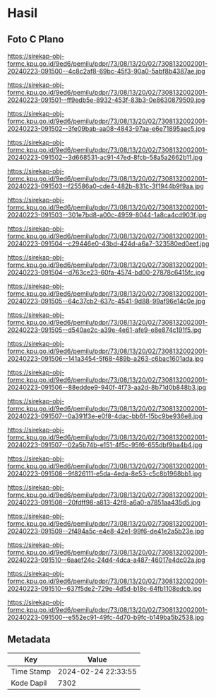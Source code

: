 # Hasil

## Foto C Plano

https://sirekap-obj-formc.kpu.go.id/9ed6/pemilu/pdpr/73/08/13/20/02/7308132002001-20240223-091500--4c8c2af8-69bc-45f3-90a0-5abf8b4387ae.jpg

https://sirekap-obj-formc.kpu.go.id/9ed6/pemilu/pdpr/73/08/13/20/02/7308132002001-20240223-091501--ff9edb5e-8932-453f-83b3-0e8630879509.jpg

https://sirekap-obj-formc.kpu.go.id/9ed6/pemilu/pdpr/73/08/13/20/02/7308132002001-20240223-091502--3fe09bab-aa08-4843-97aa-e6e71895aac5.jpg

https://sirekap-obj-formc.kpu.go.id/9ed6/pemilu/pdpr/73/08/13/20/02/7308132002001-20240223-091502--3d668531-ac91-47ed-8fcb-58a5a2662b11.jpg

https://sirekap-obj-formc.kpu.go.id/9ed6/pemilu/pdpr/73/08/13/20/02/7308132002001-20240223-091503--f25586a0-cde4-482b-831c-3f1944b9f9aa.jpg

https://sirekap-obj-formc.kpu.go.id/9ed6/pemilu/pdpr/73/08/13/20/02/7308132002001-20240223-091503--301e7bd8-a00c-4959-8044-1a8ca4cd903f.jpg

https://sirekap-obj-formc.kpu.go.id/9ed6/pemilu/pdpr/73/08/13/20/02/7308132002001-20240223-091504--c29446e0-43bd-424d-a6a7-323580ed0eef.jpg

https://sirekap-obj-formc.kpu.go.id/9ed6/pemilu/pdpr/73/08/13/20/02/7308132002001-20240223-091504--d763ce23-60fa-4574-bd00-27878c6415fc.jpg

https://sirekap-obj-formc.kpu.go.id/9ed6/pemilu/pdpr/73/08/13/20/02/7308132002001-20240223-091505--64c37cb2-637c-4541-9d88-99af96e14c0e.jpg

https://sirekap-obj-formc.kpu.go.id/9ed6/pemilu/pdpr/73/08/13/20/02/7308132002001-20240223-091505--d540ae2c-a39e-4e61-afe9-e8e874c191f5.jpg

https://sirekap-obj-formc.kpu.go.id/9ed6/pemilu/pdpr/73/08/13/20/02/7308132002001-20240223-091506--141a3454-5f68-489b-a263-c6bac1601ada.jpg

https://sirekap-obj-formc.kpu.go.id/9ed6/pemilu/pdpr/73/08/13/20/02/7308132002001-20240223-091506--88eddee9-940f-4f73-aa2d-8b71d0b848b3.jpg

https://sirekap-obj-formc.kpu.go.id/9ed6/pemilu/pdpr/73/08/13/20/02/7308132002001-20240223-091507--0a391f3e-e0f8-4dac-bb6f-15bc9be936e8.jpg

https://sirekap-obj-formc.kpu.go.id/9ed6/pemilu/pdpr/73/08/13/20/02/7308132002001-20240223-091507--02a5b74b-e151-4f5c-95f6-655dbf9ba4b4.jpg

https://sirekap-obj-formc.kpu.go.id/9ed6/pemilu/pdpr/73/08/13/20/02/7308132002001-20240223-091508--9f826111-e5da-4eda-8e53-c5c8b1968bb1.jpg

https://sirekap-obj-formc.kpu.go.id/9ed6/pemilu/pdpr/73/08/13/20/02/7308132002001-20240223-091508--20fdff98-a813-42f8-a6a0-a7851aa435d5.jpg

https://sirekap-obj-formc.kpu.go.id/9ed6/pemilu/pdpr/73/08/13/20/02/7308132002001-20240223-091509--2f494a5c-e4e8-42e1-99f6-de41e2a5b23e.jpg

https://sirekap-obj-formc.kpu.go.id/9ed6/pemilu/pdpr/73/08/13/20/02/7308132002001-20240223-091510--6aaef24c-24d4-4dca-a487-46017e4dc02a.jpg

https://sirekap-obj-formc.kpu.go.id/9ed6/pemilu/pdpr/73/08/13/20/02/7308132002001-20240223-091510--637f5de2-729e-4d5d-b18c-64fb1108edcb.jpg

https://sirekap-obj-formc.kpu.go.id/9ed6/pemilu/pdpr/73/08/13/20/02/7308132002001-20240223-091500--e552ec91-49fc-4d70-b9fc-b149ba5b2538.jpg


## Metadata

| Key        | Value               |
| ---------- | ------------------- |
| Time Stamp | 2024-02-24 22:33:55 |
| Kode Dapil | 7302                |




